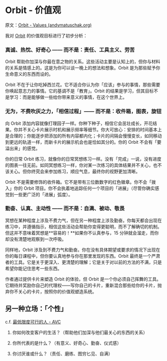 # Orbit - 价值观

原文：[Orbit - Values (andymatuschak.org)](https://notes.andymatuschak.org/z4RKWtfRfrTaSKM8B9QzRjGCTnxZcEU4ZPLGW)

我对 [Orbit](https://notes.andymatuschak.org/z72ioKyd4X48WndtAsfkhnKwsD8o5PaaT384o) 的价值观目标进行了初步分析：

### 真诚、热忱、好奇心 —— 而不是：责任、工具主义、劳苦

Orbit 帮助你加深与你最在意之物的关系。这些活动主要是认知上的，但你与材料的关系是情感上的。这是为你可以谈一晚上的想法和想象。Orbit 是为那些赋予你生命意义的东西而设的。

Orbit 不在于让你吃掉西兰花。它不适合你认为你「应该」参与的事情，那些需要你唤起意志力的事情。它的基调不是「教育」。Orbit 的结果是学习，但其目标不是学习：而是能够做一些给你带来意义的事情，在这个世界上。

### 无为，不费吹灰之力，「相信过程」—— 而不是：收件箱，图表，旋钮

向 Orbit 添加内容就像打理园子一样。你种下种子，相信它会茁壮成长，开花结果。你并不关心卡片展示时机和展示频率等细节。你大可放心：安排的时间基本上是合理的；你能逐步把添加的所有内容都内化；卡片的间隔会慢慢变长，如同移动到更远的轨道一样，而新卡片的展示机会也是恰如其分的。你的 Orbit 不会有「要溢出来」的感觉。

你的日常 Orbit 练习，就像你的日常冥想练习一样。没有「完成」一说，没有进度的图表一往无前。如同冥想练习一样，你对某一次练习的具体结果并不关心，也不该关心。但你终究会来参加练习，顺应气息，最终你的视野更加清晰。

Orbit 不是需要修饰的收件箱。它不是带有三位数数字的红色徽章。你不会「拨入」你的 Orbit 项目。你不会执着地追踪任何一个项目的「进展」（尽管你确实感觉到一些更广泛的「进展」弧度）。

### 勤奋、认真、主动性 —— 而不是：自满、被动、敬畏

冥想在某种程度上涉及不费力气，但在另一种程度上涉及勤奋。你每天都会出现在练习中，并遵循指示，相信这些活动会帮助你变得更聪明，而不了解确切的机制。但这并不意味着冥想是**容易的！**如果你不认真参与，15 分钟就会溜走，而你却没有清楚地观察到一次呼吸。

同样地，Orbit 涉及到不费力气和勤奋。你在没有具体期望或要求的情况下出现在你的每日课程中，但你要认真地参与你在那里发现的东西。Orbit 最终是一个严肃者的工具。它是关于更深入、更清楚的理解；它是关于对以前的方法的不满，只是希望你能记住思考一些东西。

作者通过提供卡片来塑造 Orbit 的体验，但 Orbit 是一个你必须自己挥舞的工具。它期待并奖励你自己的代理权——写你自己的卡片，重新混合那些给你的卡片，抛弃你不关心的卡片，按照你的价值观塑造系统。

## 另一种立场：「个性」

c.f. [最低限度可行的人 - AVC](https://avc.com/2011/09/minimum-viable-personality/)

1. 你如何改变客户的生活？（帮助他们加深与他们最关心的东西的关系）

2. 你所代表的是什么？（有意义、好奇心、勤奋、仪式感）

3. 你讨厌谁或什么？（责任、磨练、图穷匕见、自满）
